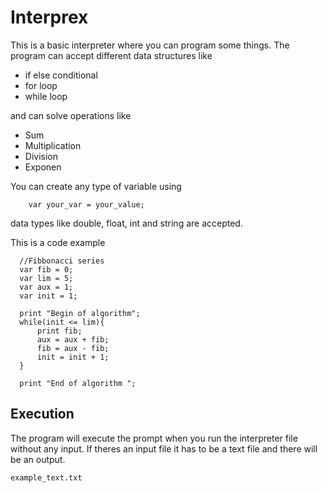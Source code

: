 # Interprex 
This is a basic interpreter where you can program some things.
The program can accept different data structures like
<ul>
  <li>if else conditional</li>
  <li>for loop</li>
  <li>while loop</li>
</ul>
and can solve operations like
<ul>
  <li>Sum</li>
  <li>Multiplication</li>
  <li>Division</li>
  <li>Exponen</li>
</ul>

    
You can create any type of variable using
```
    var your_var = your_value;
```
data types like double, float, int and string are accepted.

This is a code example
```
  //Fibbonacci series
  var fib = 0;
  var lim = 5;
  var aux = 1;
  var init = 1;
  
  print "Begin of algorithm";
  while(init <= lim){
      print fib;
      aux = aux + fib;
      fib = aux - fib;
      init = init + 1;
  }
  
  print "End of algorithm ";
```   
## Execution
The program will execute the prompt when you run the interpreter file without any input.
If theres an input file it has to be a text file and there will be an output.
```
example_text.txt 
```
